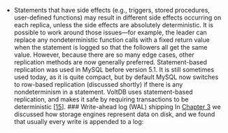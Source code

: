 *  Statements that have side effects (e.g., triggers, stored procedures, user-defined functions) may
result in different side effects occurring on each replica, unless the side effects are absolutely
deterministic. It is possible to work around those issues—for example, the leader can replace any
nondeterministic function calls with a fixed return value when the statement is logged so that the
followers all get the same value. However, because there are so many edge cases, other replication
methods are now generally preferred. 
Statement-based replication was used in MySQL before version 5.1. It is still sometimes used today,
as it is quite compact, but by default MySQL now switches to row-based replication (discussed shortly) if
there is any nondeterminism in a statement. VoltDB uses statement-based replication, and makes it
safe by requiring transactions to be deterministic
[[15](ch05.html#Hugg2015wp)]. ### Write-ahead log (WAL) shipping 
In [Chapter 3](ch03.html#ch_storage) we discussed how storage engines represent data on disk, and we found that usually
every write is appended to a log: